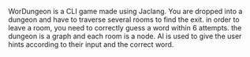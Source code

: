 WorDungeon is a CLI game made using Jaclang. You are dropped into a dungeon and have to traverse several rooms to find the exit. in order to leave a room, you need to correctly guess a word within 6 attempts. the dungeon is a graph and each room is a node. AI is used to give the user hints according to their input and the correct word.
